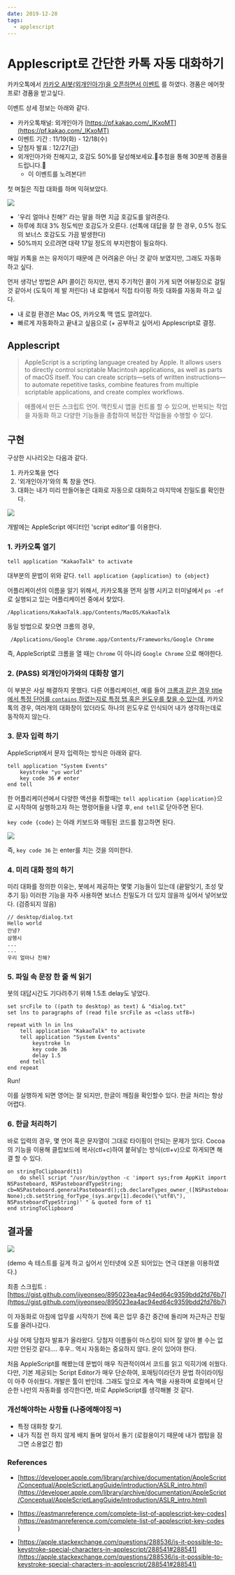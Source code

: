 ```yaml
---
date: 2019-12-28
tags: 
  - applescript
---
```


# Applescript로 간단한 카톡 자동 대화하기
 
  카카오톡에서 [카카오 AI봇(외개인아가)을 오픈하면서 이벤트](https://pf.kakao.com/_lKxoMT/42532373) 를 하였다. 경품은 에어팟 프로! 경품을 받고싶다.  

이벤트 상세 정보는 아래와 같다. 
- 카카오톡채널: 외개인아가 [https://pf.kakao.com/_lKxoMT](https://pf.kakao.com/_lKxoMT)
- 이벤트 기간 : 11/19(화) - 12/18(수)
- 당첨자 발표 : 12/27(금)
- 외개인아가와 친해지고, 호감도 50%를 달성해보세요.🥰추첨을 통해 30분께 경품을 드립니다.🎁 
  - 이 이벤트를 노려본다!!
  
첫 며칠은 직접 대화를 하며 익혀보았다. 

![](@assets/20191228/start_conversation.jpg)

- '우리 얼마나 친해?' 라는 말을 하면 지금 호감도를 알려준다. 
- 하루에 최대 3% 정도씩만 호감도가 오른다. (선톡에 대답을 잘 한 경우, 0.5% 정도의 보너스 호감도도 가끔 발생한다) 
- 50%까지 오르려면 대략 17일 정도의 부지런함이 필요하다.

매일 카톡을 쓰는 유저이기 때문에 큰 어려움은 아닌 것 같아 보였지만, 그래도 자동화 하고 싶다. 

먼저 생각난 방법은 API 콜이긴 하지만, 왠지 주기적인 콜이 가게 되면 어뷰징으로 걸릴것 같아서 (도둑이 제 발 저린다) 내 로컬에서 직접 타이핑 하듯 대화를 자동화 하고 싶다. 

- 내 로컬 환경은 Mac OS, 카카오톡 맥 앱도 깔려있다. 
- 빠르게 자동화하고 끝내고 싶음으로 (+ 공부하고 싶어서) Applescript로 결정. 

## Applescript
> AppleScript is a scripting language created by Apple. It allows users to directly control scriptable Macintosh applications, as well as parts of macOS itself. You can create scripts—sets of written instructions—to automate repetitive tasks, combine features from multiple scriptable applications, and create complex workflows.

> 애플에서 만든 스크립트 언어. 맥킨토시 앱을 컨트롤 할 수 있으며, 반복되는 작업을 자동화 하고 다양한 기능들을 종합하여 복잡한 작업들을 수행할 수 있다. 


## 구현 

구상한 시나리오는 다음과 같다. 
1. 카카오톡을 연다 
2. '외개인아가'와의 톡 창을 연다. 
3. 대화는 내가 미리 만들어놓은 대화로 자동으로 대화하고 마지막에 친밀도를 확인한다. 

![](@assets/20191228/checking.jpg)

개발에는 AppleScript 에디터인 'script editor'를  이용한다. 

### 1. 카카오톡 열기
```
tell application "KakaoTalk" to activate
```
대부분의 문법이 위와 같다. `tell application {application} to {object}`

어플리케이션의 이름을 알기 위해서, 카카오톡을 먼저 실행 시키고 터미널에서 `ps -ef` 로 실행되고 있는 어플리케이션 중에서 찾았다. 
```
/Applications/KakaoTalk.app/Contents/MacOS/KakaoTalk
```
동일 방법으로 찾으면 크롬의 경우,
```
 /Applications/Google Chrome.app/Contents/Frameworks/Google Chrome
```
즉, AppleScript로 크롬을 열 때는 `Chrome` 이 아니라 `Google Chrome` 으로 해야한다. 

### 2. (PASS) 외개인아가와의 대화창 열기

이 부분은 사실 해결하지 못했다. 다른 어플리케이션, 예를 들어 [크롬과 같은 경우 title에서 특정 단어를 `contains` 하였는지로 특정 탭 혹은 윈도우를 찾을 수 있는데](https://macscripter.net/viewtopic.php?pid=194207), 카카오톡의 경우, 여러개의 대화창이 있더라도 하나의 윈도우로 인식되어 내가 생각하는데로 동작하지 않는다. 

### 3. 문자 입력 하기

AppleScript에서 문자 입력하는 방식은 아래와 같다. 
```
tell application "System Events"
	keystroke "yo world"
	key code 36 # enter
end tell
```

한 어플리케이션에서 다양한 액션을 취할때는 `tell application {application}`으로 시작하여 실행하고자 하는 명령어들을 나열 후, `end tell`로 닫아주면 된다. 

`key code {code}` 는 아래 키보드와 매핑된 코드를 참고하면 된다. 

![](@assets/20191228/applekeycode.png)

즉, `key code 36` 는 enter를 치는 것을 의미한다.  

### 4. 미리 대화 정의 하기

미리 대화를  정의한 이유는, 봇에서 제공하는 몇몇 기능들이 있는데 (끝말잇기, 초성 맞추기 등) 이러한 기능을 자주 사용하면 보너스 친밀도가 더 있지 않을까 싶어서 넣어보았다. (검증되지 않음)

```
// desktop/dialog.txt
Hello world
안녕?
삼행시
...
...
우리 얼마나 친해? 
```

### 5. 파일 속 문장 한 줄 씩 읽기

봇의 대답시간도 기다려주기 위해 1.5초 delay도 넣었다. 

```
set srcFile to ((path to desktop) as text) & "dialog.txt"
set lns to paragraphs of (read file srcFile as «class utf8»)

repeat with ln in lns
	tell application "KakaoTalk" to activate
	tell application "System Events"
		keystroke ln
		key code 36 
        delay 1.5
	end tell
end repeat
```

Run!

이를 실행하게 되면 영어는 잘 되지만, 한글이 깨짐을 확인할수 있다. 한글 처리는 항상 어렵다. 

### 6. 한글 처리하기 

바로 입력의 경우, 몇 언어 혹은 문자열이 그대로 타이핑이 안되는 문제가 있다. Cocoa의 기능을 이용해 클립보드에 복사(ctl+c)하여 붙혀넣는 방식(ctl+v)으로 하게되면 해결 할 수 있다. 

```
on stringToClipboard(t1)
	do shell script "/usr/bin/python -c 'import sys;from AppKit import NSPasteboard, NSPasteboardTypeString; cb=NSPasteboard.generalPasteboard();cb.declareTypes_owner_([NSPasteboardTypeString], None);cb.setString_forType_(sys.argv[1].decode(\"utf8\"), NSPasteboardTypeString)' " & quoted form of t1
end stringToClipboard
```

## 결과물 

![](@assets/20191228/demo_applescript.gif)

(demo 속 테스트를 길게 하고 싶어서 인터넷에 오픈 되어있는 연극 대본을 이용하였다.)  

최종 스크립트 : [https://gist.github.com/jiyeonseo/895023ea4ac94ed64c9359bdd2fd76b7](https://gist.github.com/jiyeonseo/895023ea4ac94ed64c9359bdd2fd76b7)
 
이 자동화로 아침에 업무를 시작하기 전에 혹은 업무 중간 중간에 돌리며 차근차근 친밀도를 올려나갔다.  

사실 어제 당첨자 발표가 올라왔다. 당첨자 이름들이 마스킹이 되어 잘 알아 볼 수는 없지만 안된것 같다.... 후우.. 역시 자동화는 중요하지 않다. 운이 있어야 한다. 

처음 AppleScript를 해봤는데 문법이 매우 직관적이여서 코드를 읽고 익히기에 쉬웠다. 다만, 기본 제공되는 Script Editor가 매우 단순하여, 포매팅이라던가 문법 하이라이팅이 아주 아쉬웠다. 개발은 툴이 반인데. 그래도 앞으로 계속 맥을 사용하며 로컬에서 단순한 나만의 자동화를 생각한다면, 바로 AppleScript를 생각해볼 것 같다. 

### 개선해야하는 사항들 (나중에해야징ㅋ)
- 특정 대화창 찾기. 
- 내가 직접 런 하지 않게 배치 돌며 알아서 돌기 (로컬용이기 때문에 내가 랩탑을 잠그면 소용없긴 함)  


### References 
- [https://developer.apple.com/library/archive/documentation/AppleScript/Conceptual/AppleScriptLangGuide/introduction/ASLR_intro.html](https://developer.apple.com/library/archive/documentation/AppleScript/Conceptual/AppleScriptLangGuide/introduction/ASLR_intro.html)

- [https://eastmanreference.com/complete-list-of-applescript-key-codes](https://eastmanreference.com/complete-list-of-applescript-key-codes )

- [https://apple.stackexchange.com/questions/288536/is-it-possible-to-keystroke-special-characters-in-applescript/288541#288541](https://apple.stackexchange.com/questions/288536/is-it-possible-to-keystroke-special-characters-in-applescript/288541#288541) 


  